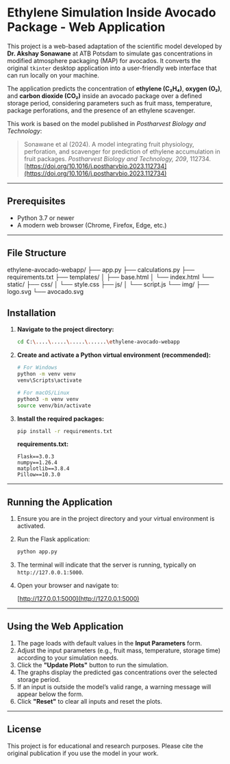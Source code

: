 # Ethylene Simulation Inside Avocado Package - Web Application

This project is a web-based adaptation of the scientific model developed by **Dr. Akshay Sonawane** at ATB Potsdam to simulate gas concentrations in modified atmosphere packaging (MAP) for avocados. It converts the original `tkinter` desktop application into a user-friendly web interface that can run locally on your machine.

The application predicts the concentration of **ethylene (C₂H₄)**, **oxygen (O₂)**, and **carbon dioxide (CO₂)** inside an avocado package over a defined storage period, considering parameters such as fruit mass, temperature, package perforations, and the presence of an ethylene scavenger.

This work is based on the model published in *Postharvest Biology and Technology*:

> Sonawane et al (2024). A model integrating fruit physiology, perforation, and scavenger for prediction of ethylene accumulation in fruit packages. *Postharvest Biology and Technology, 209*, 112734.
> [https://doi.org/10.1016/j.postharvbio.2023.112734](https://doi.org/10.1016/j.postharvbio.2023.112734)

---

## Prerequisites

* Python 3.7 or newer
* A modern web browser (Chrome, Firefox, Edge, etc.)

---

## File Structure

ethylene-avocado-webapp/
├── app.py
├── calculations.py
├── requirements.txt
├── templates/
│   ├── base.html
│   └── index.html
└── static/
    ├── css/
    │   └── style.css
    ├── js/
    │   └── script.js
    └── img/
        ├── logo.svg
        └── avocado.svg

## Installation

1. **Navigate to the project directory:**

   ```sh
   cd C:\....\.....\.....\......\ethylene-avocado-webapp
   ```

2. **Create and activate a Python virtual environment (recommended):**

   ```sh
   # For Windows
   python -m venv venv
   venv\Scripts\activate

   # For macOS/Linux
   python3 -m venv venv
   source venv/bin/activate
   ```

3. **Install the required packages:**

   ```sh
   pip install -r requirements.txt
   ```

   **requirements.txt:**

   ```
   Flask==3.0.3
   numpy==1.26.4
   matplotlib==3.8.4
   Pillow==10.3.0
   ```

---

## Running the Application

1. Ensure you are in the project directory and your virtual environment is activated.

2. Run the Flask application:

   ```sh
   python app.py
   ```

3. The terminal will indicate that the server is running, typically on `http://127.0.0.1:5000`.

4. Open your browser and navigate to:

   [http://127.0.0.1:5000](http://127.0.0.1:5000)

---

## Using the Web Application

1. The page loads with default values in the **Input Parameters** form.
2. Adjust the input parameters (e.g., fruit mass, temperature, storage time) according to your simulation needs.
3. Click the **"Update Plots"** button to run the simulation.
4. The graphs display the predicted gas concentrations over the selected storage period.
5. If an input is outside the model’s valid range, a warning message will appear below the form.
6. Click **"Reset"** to clear all inputs and reset the plots.

---

## License


This project is for educational and research purposes. Please cite the original publication if you use the model in your work.

